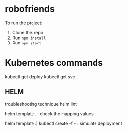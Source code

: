 # robofriends
To run the project:

1. Clone this repo
2. Run `npm install`
3. Run `npm start`

# Kubernetes commands

kubectl get deploy
kubectl get svc

## HELM 

troubleshooting technique
helm lint

helm template . : check the mapping values

helm template .| kubectl create -f - : simulate deployment
